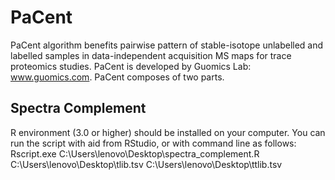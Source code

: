 # PaCent
PaCent algorithm benefits pairwise pattern of stable-isotope unlabelled and labelled samples in data-independent acquisition MS maps for trace proteomics studies. PaCent is developed by Guomics Lab: www.guomics.com.
PaCent composes of two parts. 

## Spectra Complement
R environment (3.0 or higher) should be installed on your computer. 
You can run the script with aid from RStudio, or with command line as follows:
Rscript.exe C:\Users\lenovo\Desktop\spectra_complement.R C:\Users\lenovo\Desktop\tlib.tsv C:\Users\lenovo\Desktop\ttlib.tsv
